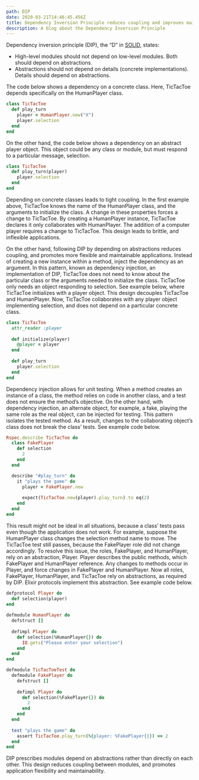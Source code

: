 ```yaml
---
path: DIP
date: 2020-03-21T14:46:45.456Z
title: Dependency Inversion Principle reduces coupling and improves maintainability
description: A blog about the Dependency Inversion Principle
---
```

Dependency inversion principle (DIP), the “D” in [SOLID](https://en.wikipedia.org/wiki/SOLID), states:

* High-level modules should not depend on low-level modules. Both should depend on abstractions.
* Abstractions should not depend on details (concrete implementations). Details should depend on abstractions.

The code below shows a dependency on a concrete class. Here, TicTacToe depends specifically on the HumanPlayer class. 

```ruby
class TicTacToe
  def play_turn
    player = HumanPlayer.new("X")
    player.selection
  end
end
```

On the other hand, the code below shows a dependency on an abstract player object. This object could be any class or module, but must respond to a particular message, selection. 

```ruby
class TicTacToe
  def play_turn(player)
    player.selection
  end
end
```

Depending on concrete classes leads to tight coupling. In the first example above, TicTacToe knows the name of the HumanPlayer class, and the arguments to initialize the class. A change in these properties forces a change to TicTacToe. By creating a HumanPlayer instance,  TicTacToe declares it only collaborates with HumanPlayer. The addition of a computer player requires a change to TicTacToe. This design leads to brittle, and inflexible applications.

On the other hand, following DIP by depending on abstractions reduces coupling, and promotes more flexible and maintainable applications. Instead of creating a new instance within a method, inject the dependency as an argument. In this pattern, known as dependency injection, an implementation of DIP, TicTacToe does not need to know about the particular class or the arguments needed to initialize the class.  TicTacToe only needs an object responding to selection. See example below, where TicTacToe initializes with a player object. This design decouples TicTacToe and HumanPlayer. Now, TicTacToe collaborates with any player object implementing selection, and does not depend on a particular concrete class.

```ruby
class TicTacToe
  attr_reader :player
  
  def initialize(player)
    @player = player
  end
  
  def play_turn
    player.selection
  end
end
```

Dependency injection allows for unit testing. When a method creates an instance of a class, the method relies on code in another class, and a test does not ensure the method’s objective. On the other hand, with dependency injection, an alternate object, for example, a fake, playing the same role as the real object, can be injected for testing. This pattern isolates the tested method. As a result, changes to the collaborating object’s class does not break the class’ tests.  See example code below.

```ruby
Rspec.describe TicTacToe do
  class FakePlayer
    def selection
      2
    end
  end

  describe "#play_turn" do
    it "plays the game" do
      player = FakePlayer.new
      
      expect(TicTacToe.new(player).play_turn).to eq(2)
    end
  end
end
```

This result might not be ideal in all situations, because a class’ tests pass even though the application does not work. For example, suppose the HumanPlayer class changes the selection method name to move. The TicTacToe test still passes, because the FakePlayer role did not change accordingly. To resolve this issue, the roles, FakePlayer, and HumanPlayer, rely on an abstraction, Player. Player describes the public methods, which FakePlayer and HumanPlayer reference. Any changes to methods occur in Player, and force changes in FakePlayer and HumanPlayer. Now all roles, FakePlayer, HumanPlayer, and TicTacToe rely on abstractions, as required by DIP.  Elixir protocols implement this abstraction. See example code below.

```ruby
defprotocol Player do
  def selection(player)
end
  
defmodule HumanPlayer do
  defstruct []
  
  defimpl Player do
    def selection(%HumanPlayer{}) do
      IO.gets("Please enter your selection")
    end
  end
end

defmodule TicTacToeTest do
  defmodule FakePlayer do
    defstruct []
    
    defimpl Player do
      def selection(%FakePlayer{}) do
        2
      end
    end
  end
  
  test "plays the game" do
    assert TicTacToe.play_turn(%{player: %FakePlayer{}}) == 2
  end
end
```

DIP prescribes modules depend on abstractions rather than directly on each other. This design reduces coupling between modules, and promotes application flexibility and maintainability.
